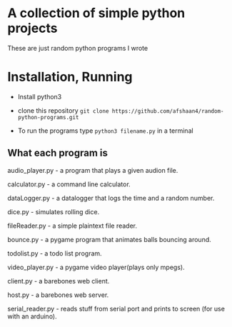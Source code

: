 # A collection of simple python projects
These are just random python programs I wrote

# Installation, Running

* Install python3
* clone this repository `git clone https://github.com/afshaan4/random-python-programs.git`

* To run the programs type `python3 filename.py` in a terminal

## What each program is

audio_player.py - a program that plays a given audion file.

calculator.py - a command line calculator.

dataLogger.py - a datalogger that logs the time and a random number.

dice.py - simulates rolling dice.

fileReader.py - a simple plaintext file reader.

bounce.py - a pygame program that animates balls bouncing around.

todolist.py - a todo list program.

video_player.py -  a pygame video player(plays only mpegs).

client.py - a barebones web client.

host.py - a barebones web server.

serial_reader.py - reads stuff from serial port and prints to screen (for use with an arduino).


